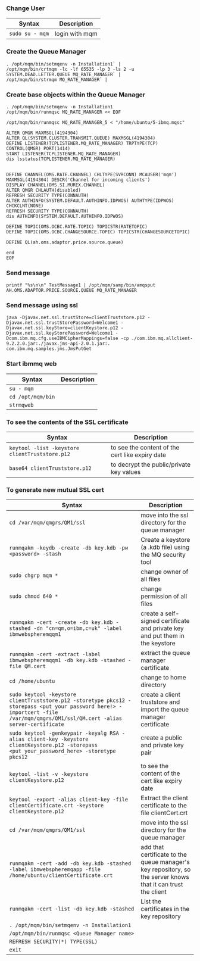 ### Change User
| Syntax | Description |
| ----------- | ----------- |
| `sudo su - mqm` | login with mqm |


### Create the Queue Manager
```shell
. /opt/mqm/bin/setmqenv -n Installation1` |
/opt/mqm/bin/crtmqm -lc -lf 65535 -lp 3 -ls 2 -u SYSTEM.DEAD.LETTER.QUEUE MQ_RATE_MANAGER` | 
/opt/mqm/bin/strmqm MQ_RATE_MANAGER` |
```

### Create base objects within the Queue Manager
```shell
. /opt/mqm/bin/setmqenv -n Installation1
/opt/mqm/bin/runmqsc MQ_RATE_MANAGER << EOF

/opt/mqm/bin/runmqsc MQ_RATE_MANAGER_5 < "/home/ubuntu/5-ibmq.mqsc"

ALTER QMGR MAXMSGL(4194304)
ALTER QL(SYSTEM.CLUSTER.TRANSMIT.QUEUE) MAXMSGL(4194304)
DEFINE LISTENER(TCPLISTENER.MQ_RATE_MANAGER) TRPTYPE(TCP) CONTROL(QMGR) PORT(1414)
START LISTENER(TCPLISTENER.MQ_RATE_MANAGER)
dis lsstatus(TCPLISTENER.MQ_RATE_MANAGER)


DEFINE CHANNEL(OMS.RATE.CHANNEL) CHLTYPE(SVRCONN) MCAUSER('mqm') MAXMSGL(4194304) DESCR('Channel for incoming clients')
DISPLAY CHANNEL(OMS.SI.MUREX.CHANNEL)
ALTER QMGR CHLAUTH(disabled)
REFRESH SECURITY TYPE(CONNAUTH)
ALTER AUTHINFO(SYSTEM.DEFAULT.AUTHINFO.IDPWOS) AUTHTYPE(IDPWOS) CHCKCLNT(NONE)
REFRESH SECURITY TYPE(CONNAUTH)
dis AUTHINFO(SYSTEM.DEFAULT.AUTHINFO.IDPWOS)

DEFINE TOPIC(OMS.OCBC.RATE.TOPIC) TOPICSTR(RATETOPIC)
DEFINE TOPIC(OMS.OCBC.CHANGESOURCE.TOPIC) TOPICSTR(CHANGESOURCETOPIC)

DEFINE QL(ah.oms.adaptor.price.source.queue)

end
EOF
```
### Send message
```shell
printf "%s\n\n" TestMessage1 | /opt/mqm/samp/bin/amqsput AH.OMS.ADAPTOR.PRICE.SOURCE.QUEUE MQ_RATE_MANAGER
```
### Send message using ssl
```shell
java -Djavax.net.ssl.trustStore=clientTruststore.p12 -Djavax.net.ssl.trustStorePassword=Welcome1 -Djavax.net.ssl.keyStore=clientKeystore.p12 -Djavax.net.ssl.keyStorePassword=Welcome1 -Dcom.ibm.mq.cfg.useIBMCipherMappings=false -cp ./com.ibm.mq.allclient-9.2.2.0.jar:./javax.jms-api-2.0.1.jar:. com.ibm.mq.samples.jms.JmsPutGet
```

### Start ibmmq web
| Syntax | Description |
| ----------- | ----------- |
| `su - mqm` |
| `cd /opt/mqm/bin` |
| `strmqweb` |

### To see the contents of the SSL certificate
| Syntax | Description |
| ----------- | ----------- |
| `keytool -list -keystore clientTruststore.p12` | to see the content of the cert like expiry date |
| `base64 clientTruststore.p12` | to decrypt the public/private key values |

### To generate new mutual SSL cert
| Syntax | Description |
| ----------- | ----------- |
| `cd /var/mqm/qmgrs/QM1/ssl` | move into the ssl directory for the queue manager |
| `runmqakm -keydb -create -db key.kdb -pw <password> -stash` | Create a keystore (a .kdb file) using the MQ security tool |
| `sudo chgrp mqm *` | change owner of all files |
| `sudo chmod 640 *` | change permission of all files |
| `runmqakm -cert -create -db key.kdb -stashed -dn "cn=qm,o=ibm,c=uk" -label ibmwebspheremqqm1` | create a self-signed certificate and private key and put them in the keystore |
| `runmqakm -cert -extract -label ibmwebspheremqqm1 -db key.kdb -stashed -file QM.cert` | extract the queue manager certificate |
| `cd /home/ubuntu` | change to home directory |
| `sudo keytool -keystore clientTruststore.p12 -storetype pkcs12 -storepass <put your password here!> -importcert -file /var/mqm/qmgrs/QM1/ssl/QM.cert -alias server-certificate` | create a client truststore and import the queue manager certificate |
| `sudo keytool -genkeypair -keyalg RSA -alias client-key -keystore clientKeystore.p12 -storepass <put_your_password_here> -storetype pkcs12` | create a public and private key pair |
| `keytool -list -v -keystore clientKeystore.p12` | to see the content of the cert like expiry date |
| `keytool -export -alias client-key -file clientCertificate.crt -keystore clientKeystore.p12` | Extract the client certificate to the file clientCert.crt |
| `cd /var/mqm/qmgrs/QM1/ssl` | move into the ssl directory for the queue manager |
| `runmqakm -cert -add -db key.kdb -stashed -label ibmwebspheremqapp -file /home/ubuntu/clientCertificate.crt` | add that certificate to the queue manager's key repository, so the server knows that it can trust the client |
| `runmqakm -cert -list -db key.kdb -stashed` | List the certificates in the key repository |
| `. /opt/mqm/bin/setmqenv -n Installation1` |
| `/opt/mqm/bin/runmqsc <Queue Manager name>` |
| `REFRESH SECURITY(*) TYPE(SSL)` |
| `exit` |